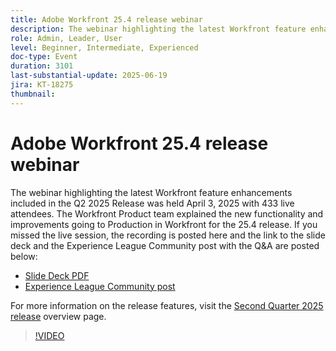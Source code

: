 ```yaml
---
title: Adobe Workfront 25.4 release webinar
description: The webinar highlighting the latest Workfront feature enhancements included in the Q2 2025 Release was held April 3, 2025 with 433 live attendees. 
role: Admin, Leader, User
level: Beginner, Intermediate, Experienced
doc-type: Event
duration: 3101
last-substantial-update: 2025-06-19
jira: KT-18275
thumbnail: 
---
```

# Adobe Workfront 25.4 release webinar

The webinar highlighting the latest Workfront feature enhancements included in the Q2 2025 Release was held April 3, 2025 with 433 live attendees. The Workfront Product team explained the new functionality and improvements going to Production in Workfront for the 25.4 release. If you missed the live session, the recording is posted here and the link to the slide deck and the Experience League Community post with the Q&A are posted below:

* [Slide Deck PDF](https://workfront-experience.s3.us-west-2.amazonaws.com/Training/Guides/Customer+Success+at+Scale/040325+-+25.4+Second+Quarter+2025+Release+Webinar.pdf)
* [Experience League Community post](https://experienceleaguecommunities.adobe.com/t5/workfront-discussions/event-follow-up-adobe-workfront-second-quarter-2025-release/td-p/746716)

For more information on the release features, visit the [Second Quarter 2025 release](https://experienceleague.adobe.com/en/docs/workfront/using/product-announcements/product-releases/release-25-q2/25-q2-release-overview) overview page.


>[!VIDEO](https://video.tv.adobe.com/v/3463798/?learn=on&enablevpops)
